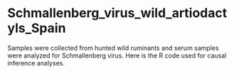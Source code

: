 # Schmallenberg_virus_wild_artiodactyls_Spain
Samples were collected from hunted wild ruminants and serum samples were analyzed for Schmallenberg virus. Here is the R code used for causal inference analyses.
